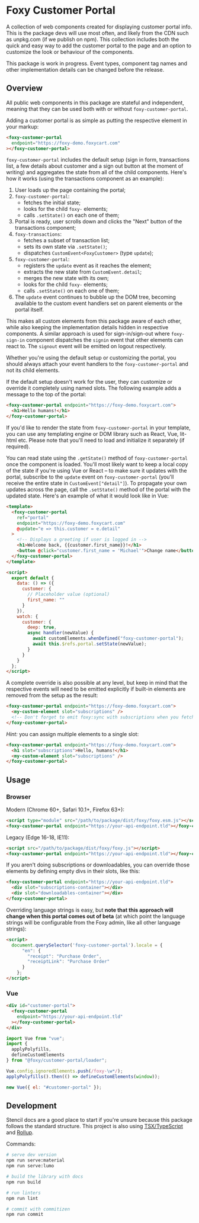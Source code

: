 # Foxy Customer Portal

A collection of web components created for displaying customer portal info. This is the package devs will use most often, and likely from the CDN such as unpkg.com (if we publish on npm). This collection includes both the quick and easy way to add the customer portal to the page and an option to customize the look or behaviour of the components.

This package is work in progress. Event types, component tag names and other implementation details can be changed before the release.

## Overview

All public web components in this package are stateful and independent, meaning that they can be used both with or without `foxy-customer-portal`.

Adding a customer portal is as simple as putting the respective element in your markup:

```html
<foxy-customer-portal
  endpoint="https://foxy-demo.foxycart.com"
></foxy-customer-portal>
```

`foxy-customer-portal` includes the default setup (sign in form, transactions list, a few details about customer and a sign out button at the moment of writing) and aggregates the state from all of the child components. Here's how it works (using the transactions component as an example):

1. User loads up the page containing the portal;
2. `foxy-customer-portal`:
   - fetches the initial state;
   - looks for the child `foxy-` elements;
   - calls `.setState()` on each one of them;
3. Portal is ready, user scrolls down and clicks the "Next" button of the transactions component;
4. `foxy-transactions`:
   - fetches a subset of transaction list;
   - sets its own state via `.setState()`;
   - dispatches `CustomEvent<FoxyCustomer>` (type `update`);
5. `foxy-customer-portal`:
   - registers the `update` event as it reaches the element;
   - extracts the new state from `CustomEvent.detail`;
   - merges the new state with its own;
   - looks for the child `foxy-` elements;
   - calls `.setState()` on each one of them;
6. The `update` event continues to bubble up the DOM tree, becoming available to the custom event handlers set on parent elements or the portal itself.

This makes all custom elements from this package aware of each other, while also keeping the implementation details hidden in respective components. A similar approach is used for sign-in/sign-out where `foxy-sign-in` component dispatches the `signin` event that other elements can react to. The `signout` event will be emitted on logout respectively.

Whether you're using the default setup or customizing the portal, you should always attach your event handlers to the `foxy-customer-portal` and not its child elements.

If the default setup doesn't work for the user, they can customize or override it completely using named slots. The following example adds a message to the top of the portal:

```html
<foxy-customer-portal endpoint="https://foxy-demo.foxycart.com">
  <h1>Hello humans!</h1>
</foxy-customer-portal>
```

If you'd like to render the state from `foxy-customer-portal` in your template, you can use any templating engine or DOM library such as React, Vue, lit-html etc. Please note that you'll need to load and initialize it separately (if required).

You can read state using the `.getState()` method of `foxy-customer-portal` once the component is loaded. You'll most likely want to keep a local copy of the state if you're using Vue or React – to make sure it updates with the portal, subscribe to the `update` event on `foxy-customer-portal` (you'll receive the entire state in `CustomEvent["detail"]`). To propagate your own updates across the page, call the `.setState()` method of the portal with the updated state. Here's an example of what it would look like in Vue:

```html
<template>
  <foxy-customer-portal
    ref="portal"
    endpoint="https://foxy-demo.foxycart.com"
    @update="e => this.customer = e.detail"
  >
    <!-- Displays a greeting if user is logged in -->
    <h1>Welcome back, {{customer.first_name}}!</h1>
    <button @click="customer.first_name = 'Michael'">Change name</button>
  </foxy-customer-portal>
</template>

<script>
  export default {
    data: () => ({
      customer: {
        // Placeholder value (optional)
        first_name: ""
      }
    }),
    watch: {
      customer: {
        deep: true,
        async handler(newValue) {
          await customElements.whenDefined("foxy-customer-portal");
          await this.$refs.portal.setState(newValue);
        }
      }
    }
  };
</script>
```

A complete override is also possible at any level, but keep in mind that the respective events will need to be emitted explicitly if built-in elements are removed from the setup as the result:

```html
<foxy-customer-portal endpoint="https://foxy-demo.foxycart.com">
  <my-custom-element slot="subscriptions" />
  <!-- Don't forget to emit foxy:sync with subscriptions when you fetch them! -->
</foxy-customer-portal>
```

_Hint:_ you can assign multiple elements to a single slot:

```html
<foxy-customer-portal endpoint="https://foxy-demo.foxycart.com">
  <h1 slot="subscriptions">Hello, humans!</h1>
  <my-custom-element slot="subscriptions" />
</foxy-customer-portal>
```

## Usage

### Browser

Modern (Chrome 60+, Safari 10.1+, Firefox 63+):

```html
<script type="module" src="/path/to/package/dist/foxy/foxy.esm.js"></script>
<foxy-customer-portal endpoint="https://your-api-endpoint.tld"></foxy-customer-portal>
```

Legacy (Edge 16-18, IE11):

```html
<script src="/path/to/package/dist/foxy/foxy.js"></script>
<foxy-customer-portal endpoint="https://your-api-endpoint.tld"></foxy-customer-portal>
```

If you aren't doing subscriptions or downloadables, you can override those elements by defining empty divs in their slots, like this:

```html
<foxy-customer-portal endpoint="https://your-api-endpoint.tld">
  <div slot="subscriptions-container"></div>
  <div slot="downloadables-container"></div>
</foxy-customer-portal>
```

Overriding language strings is easy, but **note that this approach will change when this portal comes out of beta** (at which point the language strings will be configurable from the Foxy admin, like all other language strings):
```html
<script>
  document.querySelector('foxy-customer-portal').locale = {
      "en": {
        "receipt": "Purchase Order",
        "receiptLink": "Purchase Order"
      }
    };
</script>
```

### Vue

```html
<div id="customer-portal">
  <foxy-customer-portal
    endpoint="https://your-api-endpoint.tld"
  ></foxy-customer-portal>
</div>
```

```js
import Vue from "vue";
import {
  applyPolyfills,
  defineCustomElements
} from "@foxy/customer-portal/loader";

Vue.config.ignoredElements.push(/foxy-\w*/);
applyPolyfills().then(() => defineCustomElements(window));

new Vue({ el: "#customer-portal" });
```

## Development

Stencil docs are a good place to start if you're unsure because this package follows the standard structure. This project is also using [TSX/TypeScript](https://typescriptlang.org/) and [Rollup](https://rollupjs.org).

Commands:

```bash
# serve dev version
npm run serve:material
npm run serve:lumo

# build the library with docs
npm run build

# run linters
npm run lint

# commit with commitizen
npm run commit
```
